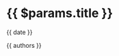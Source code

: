 <script setup>
import { useData } from 'vitepress'
import dayjs from 'dayjs'

const { title, params } = useData()
title.value = params.value.title

const authors = params.value.authors?.map(author => author.name).join(', ')
const date = dayjs(params.value.date).format("MMMM D, YYYY")
</script>

<img v-if="$params.cover" :src="$params.cover" className="img-cover"/>

# {{ $params.title }}

<p class="post-date">{{ date }}</p>

{{ authors }}

<!-- @content -->
